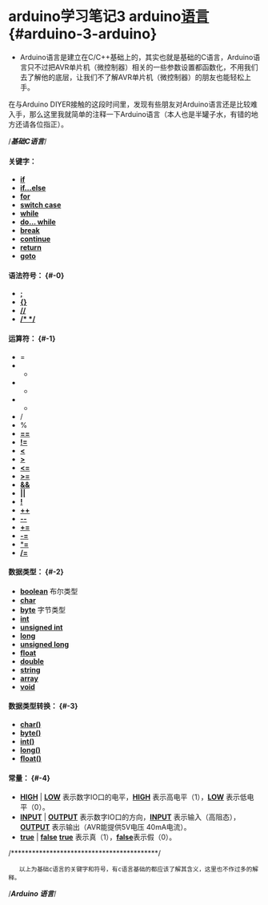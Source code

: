 # arduino学习笔记3 arduino[语言](http://www.xici.net/d143561461.htm) {#arduino-3-arduino}

*   Arduino语言是建立在C/C++基础上的，其实也就是基础的C语言，Arduino语言只不过把AVR单片机（微控制器）相关的一些参数设置都函数化，不用我们去了解他的底层，让我们不了解AVR单片机（微控制器）的朋友也能轻松上手。

在与Arduino DIYER接触的这段时间里，发现有些朋友对Arduino语言还是比较难入手，那么这里我就简单的注释一下Arduino语言（本人也是半罐子水，有错的地方还请各位指正）。

/*************基础C语言*************/

#### 关键字：

*   [**if**](http://arduino.cc/en/Reference/If)
*   [**if...else**](http://arduino.cc/en/Reference/Else)
*   [**for**](http://arduino.cc/en/Reference/For)
*   [**switch case**](http://arduino.cc/en/Reference/SwitchCase)
*   [**while**](http://arduino.cc/en/Reference/While)
*   [**do... while**](http://arduino.cc/en/Reference/DoWhile)
*   [**break**](http://arduino.cc/en/Reference/Break)
*   [**continue**](http://arduino.cc/en/Reference/Continue)
*   [**return**](http://arduino.cc/en/Reference/Return)
*   [**goto**](http://arduino.cc/en/Reference/Goto)

#### 语法符号： {#-0}

*   [**;**](http://arduino.cc/en/Reference/SemiColon)
*   [**{}**](http://arduino.cc/en/Reference/Braces)
*   [**//**](http://arduino.cc/en/Reference/Comments)
*   [**/* */**](http://arduino.cc/en/Reference/Comments)

#### 运算符： {#-1}

*   =
*   +
*   -
*   *
*   /
*   %
*   [**==**](http://arduino.cc/en/Reference/If)
*   [**!=**](http://arduino.cc/en/Reference/If)
*   [**<**](http://arduino.cc/en/Reference/If)
*   [**>**](http://arduino.cc/en/Reference/If)
*   [**<=**](http://arduino.cc/en/Reference/If)
*   [**>=**](http://arduino.cc/en/Reference/If)
*   [**&&**](http://arduino.cc/en/Reference/Boolean)
*   [**||**](http://arduino.cc/en/Reference/Boolean)
*   [**!**](http://arduino.cc/en/Reference/Boolean)
*   [**++**](http://arduino.cc/en/Reference/Increment)
*   [**--**](http://arduino.cc/en/Reference/Increment)
*   [**+=**](http://arduino.cc/en/Reference/IncrementCompound)
*   [**-=**](http://arduino.cc/en/Reference/IncrementCompound)
*   [***=**](http://arduino.cc/en/Reference/IncrementCompound)
*   [**/=**](http://arduino.cc/en/Reference/IncrementCompound)

#### 数据类型： {#-2}

*   [**boolean**](http://arduino.cc/en/Reference/BooleanVariables) 布尔类型
*   [**char**](http://arduino.cc/en/Reference/Char)
*   [**byte**](http://arduino.cc/en/Reference/Byte) 字节类型
*   [**int**](http://arduino.cc/en/Reference/Int)
*   [**unsigned int**](http://arduino.cc/en/Reference/UnsignedInt)
*   [**long**](http://arduino.cc/en/Reference/Long)
*   [**unsigned long**](http://arduino.cc/en/Reference/UnsignedLong)
*   [**float**](http://arduino.cc/en/Reference/Float)
*   [**double**](http://arduino.cc/en/Reference/Double)
*   [**string**](http://arduino.cc/en/Reference/String)
*   [**array**](http://arduino.cc/en/Reference/Array)
*   [**void**](http://arduino.cc/en/Reference/Void)

#### 数据类型转换： {#-3}

*   [**char()**](http://arduino.cc/en/Reference/CharCast)
*   [**byte()**](http://arduino.cc/en/Reference/ByteCast)
*   [**int()**](http://arduino.cc/en/Reference/IntCast)
*   [**long()**](http://arduino.cc/en/Reference/LongCast)
*   [**float()**](http://arduino.cc/en/Reference/FloatCast)

#### 常量： {#-4}

*   [**HIGH**](http://arduino.cc/en/Reference/Constants) | [**LOW**](http://arduino.cc/en/Reference/Constants)     表示数字IO口的电平，[**HIGH**](http://arduino.cc/en/Reference/Constants) 表示高电平（1），[**LOW**](http://arduino.cc/en/Reference/Constants) 表示低电平（0）。
*   [**INPUT**](http://arduino.cc/en/Reference/Constants) | [**OUTPUT**](http://arduino.cc/en/Reference/Constants) 表示数字IO口的方向，[**INPUT**](http://arduino.cc/en/Reference/Constants) 表示输入（高阻态），[**OUTPUT**](http://arduino.cc/en/Reference/Constants)   表示输出（AVR能提供5V电压 40mA电流）。
*   [**true**](http://arduino.cc/en/Reference/Constants) | [**false**](http://arduino.cc/en/Reference/Constants)   [**true**](http://arduino.cc/en/Reference/Constants) 表示真（1），[**false**](http://arduino.cc/en/Reference/Constants)表示假（0）。

/******************************************/

       以上为基础c语言的关键字和符号，有c语言基础的都应该了解其含义，这里也不作过多的解释。

/*************Arduino 语言*************/